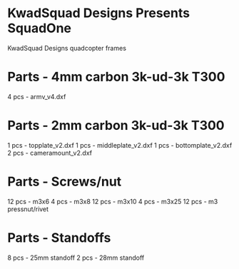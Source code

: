 # KwadSquad Designs Presents SquadOne
KwadSquad Designs quadcopter frames


# Parts - 4mm carbon 3k-ud-3k T300
4 pcs - armv_v4.dxf

# Parts - 2mm carbon 3k-ud-3k T300
1 pcs - topplate_v2.dxf
1 pcs - middleplate_v2.dxf
1 pcs - bottomplate_v2.dxf
2 pcs - cameramount_v2.dxf

# Parts - Screws/nut
12 pcs - m3x6
4 pcs - m3x8
12 pcs - m3x10
4 pcs - m3x25
12 pcs - m3 pressnut/rivet

# Parts - Standoffs
8 pcs - 25mm standoff
2 pcs - 28mm standoff


